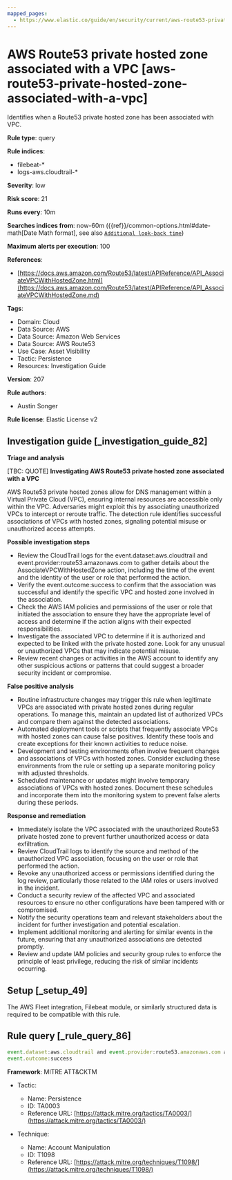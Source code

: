 ```yaml
---
mapped_pages:
  - https://www.elastic.co/guide/en/security/current/aws-route53-private-hosted-zone-associated-with-a-vpc.html
---
```


# AWS Route53 private hosted zone associated with a VPC [aws-route53-private-hosted-zone-associated-with-a-vpc]

Identifies when a Route53 private hosted zone has been associated with VPC.

**Rule type**: query

**Rule indices**:

* filebeat-*
* logs-aws.cloudtrail-*

**Severity**: low

**Risk score**: 21

**Runs every**: 10m

**Searches indices from**: now-60m ({{ref}}/common-options.html#date-math[Date Math format], see also [`Additional look-back time`](docs-content://solutions/security/detect-and-alert/create-detection-rule.md#rule-schedule))

**Maximum alerts per execution**: 100

**References**:

* [https://docs.aws.amazon.com/Route53/latest/APIReference/API_AssociateVPCWithHostedZone.html](https://docs.aws.amazon.com/Route53/latest/APIReference/API_AssociateVPCWithHostedZone.md)

**Tags**:

* Domain: Cloud
* Data Source: AWS
* Data Source: Amazon Web Services
* Data Source: AWS Route53
* Use Case: Asset Visibility
* Tactic: Persistence
* Resources: Investigation Guide

**Version**: 207

**Rule authors**:

* Austin Songer

**Rule license**: Elastic License v2

## Investigation guide [_investigation_guide_82]

**Triage and analysis**

[TBC: QUOTE]
**Investigating AWS Route53 private hosted zone associated with a VPC**

AWS Route53 private hosted zones allow for DNS management within a Virtual Private Cloud (VPC), ensuring internal resources are accessible only within the VPC. Adversaries might exploit this by associating unauthorized VPCs to intercept or reroute traffic. The detection rule identifies successful associations of VPCs with hosted zones, signaling potential misuse or unauthorized access attempts.

**Possible investigation steps**

* Review the CloudTrail logs for the event.dataset:aws.cloudtrail and event.provider:route53.amazonaws.com to gather details about the AssociateVPCWithHostedZone action, including the time of the event and the identity of the user or role that performed the action.
* Verify the event.outcome:success to confirm that the association was successful and identify the specific VPC and hosted zone involved in the association.
* Check the AWS IAM policies and permissions of the user or role that initiated the association to ensure they have the appropriate level of access and determine if the action aligns with their expected responsibilities.
* Investigate the associated VPC to determine if it is authorized and expected to be linked with the private hosted zone. Look for any unusual or unauthorized VPCs that may indicate potential misuse.
* Review recent changes or activities in the AWS account to identify any other suspicious actions or patterns that could suggest a broader security incident or compromise.

**False positive analysis**

* Routine infrastructure changes may trigger this rule when legitimate VPCs are associated with private hosted zones during regular operations. To manage this, maintain an updated list of authorized VPCs and compare them against the detected associations.
* Automated deployment tools or scripts that frequently associate VPCs with hosted zones can cause false positives. Identify these tools and create exceptions for their known activities to reduce noise.
* Development and testing environments often involve frequent changes and associations of VPCs with hosted zones. Consider excluding these environments from the rule or setting up a separate monitoring policy with adjusted thresholds.
* Scheduled maintenance or updates might involve temporary associations of VPCs with hosted zones. Document these schedules and incorporate them into the monitoring system to prevent false alerts during these periods.

**Response and remediation**

* Immediately isolate the VPC associated with the unauthorized Route53 private hosted zone to prevent further unauthorized access or data exfiltration.
* Review CloudTrail logs to identify the source and method of the unauthorized VPC association, focusing on the user or role that performed the action.
* Revoke any unauthorized access or permissions identified during the log review, particularly those related to the IAM roles or users involved in the incident.
* Conduct a security review of the affected VPC and associated resources to ensure no other configurations have been tampered with or compromised.
* Notify the security operations team and relevant stakeholders about the incident for further investigation and potential escalation.
* Implement additional monitoring and alerting for similar events in the future, ensuring that any unauthorized associations are detected promptly.
* Review and update IAM policies and security group rules to enforce the principle of least privilege, reducing the risk of similar incidents occurring.


## Setup [_setup_49]

The AWS Fleet integration, Filebeat module, or similarly structured data is required to be compatible with this rule.


## Rule query [_rule_query_86]

```js
event.dataset:aws.cloudtrail and event.provider:route53.amazonaws.com and event.action:AssociateVPCWithHostedZone and
event.outcome:success
```

**Framework**: MITRE ATT&CKTM

* Tactic:

    * Name: Persistence
    * ID: TA0003
    * Reference URL: [https://attack.mitre.org/tactics/TA0003/](https://attack.mitre.org/tactics/TA0003/)

* Technique:

    * Name: Account Manipulation
    * ID: T1098
    * Reference URL: [https://attack.mitre.org/techniques/T1098/](https://attack.mitre.org/techniques/T1098/)



